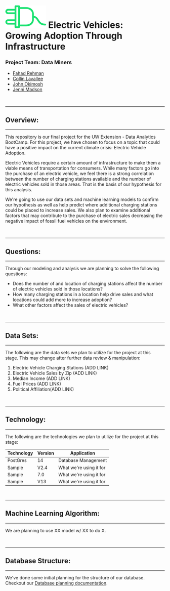 


# ![](images/plug.png)   Electric Vehicles: <br> Growing Adoption Through Infrastructure 
</hr>
</hr>

 
### <Strong>Project Team: Data Miners</strong>
<ul>
    <li><a href=mailto:"fahadarehman@gmail.com">Fahad Rehman</a></li>
    <li><a href=mailto:"clavallee2@gmail.com">Collin Lavallee</a></li>
    <li><a href=mailto:"john.okimosh@gmail.com">John Okimosh</a></li>
    <li><a href=mailto:"jmmadson@gmail.com">Jenni Madson</a></li>
</ul>
</br>


------------- 
## Overview:
-------------
This repository is our final project for the UW Extension - Data Analytics BootCamp. For this project, we have chosen to focus on a topic that could have a positive impact on the current climate crisis: Electric Vehicle Adoption.
 
Electric Vehicles require a certain amount of infrastructure to make them a viable means of transportation for consumers. While many factors go into the purchase of an electric vehicle, we feel there is a strong correlation between the number of charging stations available and the number of electric vehicles sold in those areas. That is the basis of our hypothesis for this analysis.
 
We're going to use our data sets and machine learning models to confirm our hypothesis as well as help predict where additional charging stations could be placed to increase sales. We also plan to examine additional factors that may contribute to the purchase of electric sales decreasing the negative impact of fossil fuel vehicles on the environment.
 
</br>
 
------------- 
## Questions:
-------------
Through our modeling and analysis we are planning to solve the following questions:
<ul>
    <li>Does the number of and location of charging stations affect the number of electric vehicles sold in those locations? </li>
    <li>How many charging stations in a location help drive sales and what locations could add more to increase adoption?</li>
    <li>What other factors affect the sales of electric vehicles?</li>
</ul>
 </br>

------------- 
## Data Sets:
-------------
The following are the data sets we plan to utilize for the project at this stage. This may change after further data review & manipulation:
<ol>
    <li>Electric Vehicle Charging Stations (ADD LINK)</li>
    <li>Electric Vehicle Sales by Zip (ADD LINK)</li>
    <li>Median Income (ADD LINK)</li>
    <li>Fuel Prices (ADD LINK)</li>
    <li>Political Affiliation(ADD LINK)</li>
</ol>
 </br>

------------- 
## Technology:
-------------
The following are the technologies we plan to utilize for the project at this stage:
 
|  Technology | Version  |  Application |
|---|---|---|
|  PostGres |  14 | Database Management  |
|  Sample | V2.4  |  What we're using it for |
|  Sample | 7.0  | What we're using it for  |
|  Sample | V13  |  What we're using it for |
 
 </br>

-------------
## Machine Learning Algorithm:
 -------------
 We are planning to use XX model w/ XX to do X. 

 
</br>

-------------
## Database Structure:
-------------

We've done some initial planning for the structure of our database. 
Checkout our <a href="https://github.com/jmmadson/data_miners/tree/main/database_related">Database planning documentation</a>.